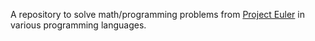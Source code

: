 A repository to solve math/programming problems from [Project Euler](https://projecteuler.net/archives) in various programming languages.
